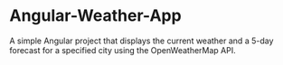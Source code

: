 # Angular-Weather-App
A simple Angular project that displays the current weather and a 5-day forecast for a specified city using the OpenWeatherMap API.
